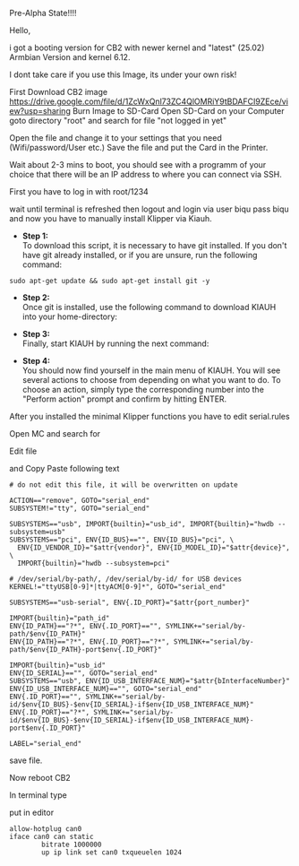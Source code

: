 Pre-Alpha State!!!!


Hello, 

i got a booting version for CB2 with newer kernel and "latest" (25.02) Armbian Version and kernel 6.12.

I dont take care if you use this Image, its under your own risk!

First Download CB2 image https://drive.google.com/file/d/1ZcWxQnl73ZC4QlOMRiY9tBDAFCI9ZEce/view?usp=sharing
Burn Image to SD-Card
Open SD-Card on your Computer goto directory "root" and search for file "not logged in yet"

Open the file and change it to your settings that you need (Wifi/password/User etc.)
Save the file and put the Card in the Printer.

Wait about 2-3 mins to boot, you should see with a programm of your choice that there will be an IP address to where you can connect via SSH.

First you have to log in with root/1234

wait until terminal is refreshed then logout and login via user biqu pass biqu and now you have to manually install Klipper via Kiauh.

* **Step 1:** \
To download this script, it is necessary to have git installed. If you don't have git already installed, or if you are unsure, run the following command:
```shell
sudo apt-get update && sudo apt-get install git -y
```

* **Step 2:** \
Once git is installed, use the following command to download KIAUH into your home-directory:


* **Step 3:** \
Finally, start KIAUH by running the next command:



* **Step 4:** \
You should now find yourself in the main menu of KIAUH. You will see several actions to choose from depending
on what you want to do. To choose an action, simply type the corresponding number into the "Perform action"
prompt and confirm by hitting ENTER.

After you installed the minimal Klipper functions you have to edit serial.rules

Open MC and search for 

Edit file 


and Copy Paste following text

```shell
# do not edit this file, it will be overwritten on update

ACTION=="remove", GOTO="serial_end"
SUBSYSTEM!="tty", GOTO="serial_end"

SUBSYSTEMS=="usb", IMPORT{builtin}="usb_id", IMPORT{builtin}="hwdb --subsystem=usb"
SUBSYSTEMS=="pci", ENV{ID_BUS}=="", ENV{ID_BUS}="pci", \
  ENV{ID_VENDOR_ID}="$attr{vendor}", ENV{ID_MODEL_ID}="$attr{device}", \
  IMPORT{builtin}="hwdb --subsystem=pci"

# /dev/serial/by-path/, /dev/serial/by-id/ for USB devices
KERNEL!="ttyUSB[0-9]*|ttyACM[0-9]*", GOTO="serial_end"

SUBSYSTEMS=="usb-serial", ENV{.ID_PORT}="$attr{port_number}"

IMPORT{builtin}="path_id"
ENV{ID_PATH}=="?*", ENV{.ID_PORT}=="", SYMLINK+="serial/by-path/$env{ID_PATH}"
ENV{ID_PATH}=="?*", ENV{.ID_PORT}=="?*", SYMLINK+="serial/by-path/$env{ID_PATH}-port$env{.ID_PORT}"

IMPORT{builtin}="usb_id"
ENV{ID_SERIAL}=="", GOTO="serial_end"
SUBSYSTEMS=="usb", ENV{ID_USB_INTERFACE_NUM}="$attr{bInterfaceNumber}"
ENV{ID_USB_INTERFACE_NUM}=="", GOTO="serial_end"
ENV{.ID_PORT}=="", SYMLINK+="serial/by-id/$env{ID_BUS}-$env{ID_SERIAL}-if$env{ID_USB_INTERFACE_NUM}"
ENV{.ID_PORT}=="?*", SYMLINK+="serial/by-id/$env{ID_BUS}-$env{ID_SERIAL}-if$env{ID_USB_INTERFACE_NUM}-port$env{.ID_PORT}"

LABEL="serial_end"

```

save file.

Now reboot CB2


In terminal type



put in editor

```shell
allow-hotplug can0
iface can0 can static
        bitrate 1000000
        up ip link set can0 txqueuelen 1024
```

